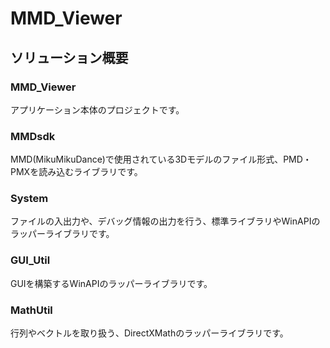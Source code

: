 # MMD_Viewer
## ソリューション概要
### MMD_Viewer
アプリケーション本体のプロジェクトです。

### MMDsdk
MMD(MikuMikuDance)で使用されている3Dモデルのファイル形式、PMD・PMXを読み込むライブラリです。

### System
ファイルの入出力や、デバッグ情報の出力を行う、標準ライブラリやWinAPIのラッパーライブラリです。

### GUI_Util
GUIを構築するWinAPIのラッパーライブラリです。

### MathUtil
行列やベクトルを取り扱う、DirectXMathのラッパーライブラリです。
